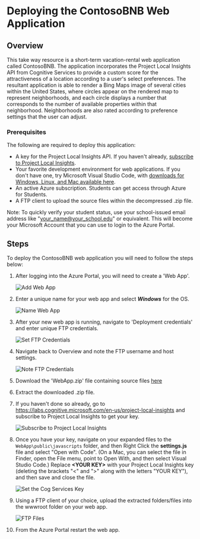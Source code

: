 # Deploying the ContosoBNB Web Application #

<a name="AppDeployTitle"></a>

<a name="Overview"></a>

## Overview ##

This take way resource is a short-term vacation-rental web application called ContosoBNB. The application incorporates the Project Local Insights API from Cognitive Services to provide a custom score for the attractiveness of a location according to a user's select preferences. The resultant application is able to render a Bing Maps image of several cities within the United States, where circles appear on the rendered map to represent neighborhoods, and each circle displays a number that corresponds to the number of available properties within that neighborhood. Neighborhoods are also rated according to preference settings that the user can adjust.

<a name="Prerequisites"></a>

### Prerequisites ###

The following are required to deploy this application:

- A key for the Project Local Insights API. If you haven't already, [subscribe to Project Local Insights](https://labs.cognitive.microsoft.com/en-us/project-local-insights).
- Your favorite development environment for web applications. If you don't have one, try Microsoft Visual Studio Code, with [downloads for Windows, Linux, and Mac available here](https://code.visualstudio.com/download).
- An active Azure subscription. Students can get access through Azure for Students.
- A FTP client to upload the source files within the decompressed .zip file.

Note: To quickly verify your student status, use your school-issued email address like "your_name@your_school.edu" or equivalent. This will become your Microsoft Account that you can use to login to the Azure Portal.

<a name="Steps"></a>

## Steps ##

To deploy the ContosoBNB web application you will need to follow the steps below:

1. After logging into the Azure Portal, you will need to create a 'Web App'.

    ![Add Web App](img/AddWebApp.png)

1. Enter a unique name for your web app and select ***Windows*** for the OS.

    ![Name Web App](img/NameWebApp.png)

1. After your new web app is running, navigate to 'Deployment credentials' and enter unique FTP credentials.

    ![Set FTP Credentials](img/SetCredentials.png)

1. Navigate back to Overview and note the FTP username and host settings.

    ![Note FTP Credentials](img/NoteFTPCreds.png)

1. Download the 'WebApp.zip' file containing source files [here](https://redshirttour.blob.core.windows.net/webapptakeaway/WebApp.zip)
1. Extract the downloaded .zip file.
1. If you haven't done so already, go to <https://labs.cognitive.microsoft.com/en-us/project-local-insights> and subscribe to Project Local Insights to get your key.

    ![Subscribe to Project Local Insights](../WebAppHOL/img/Subscribe.png)

1. Once you have your key, navigate on your expanded files to the `WebApp\public\javascripts` folder, and then Right Click the **settings.js** file and select "Open with Code". (On a Mac, you can select the file in Finder, open the File menu, point to Open With, and then select Visual Studio Code.) Replace **\<YOUR KEY\>** with your Project Local Insights key (deleting the brackets "\<" and "\>" along with the letters "YOUR KEY"), and then save and close the file.

    ![Set the Cog Services Key](../WebAppHOL/img/SetCogServicesKey.png)
1. Using a FTP client of your choice, upload the extracted folders/files into the wwwroot folder on your web app.

    ![FTP Files](img/FTPFiles.png)

1. From the Azure Portal restart the web app.
